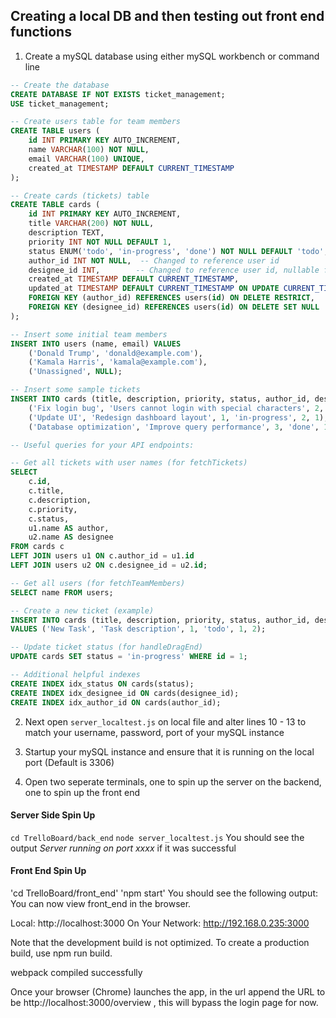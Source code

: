 ## Creating a local DB and then testing out front end functions 

1. Create a mySQL database using either mySQL workbench or command line

```sql
-- Create the database
CREATE DATABASE IF NOT EXISTS ticket_management;
USE ticket_management;

-- Create users table for team members
CREATE TABLE users (
    id INT PRIMARY KEY AUTO_INCREMENT,
    name VARCHAR(100) NOT NULL,
    email VARCHAR(100) UNIQUE,
    created_at TIMESTAMP DEFAULT CURRENT_TIMESTAMP
);

-- Create cards (tickets) table
CREATE TABLE cards (
    id INT PRIMARY KEY AUTO_INCREMENT,
    title VARCHAR(200) NOT NULL,
    description TEXT,
    priority INT NOT NULL DEFAULT 1,
    status ENUM('todo', 'in-progress', 'done') NOT NULL DEFAULT 'todo',
    author_id INT NOT NULL,  -- Changed to reference user id
    designee_id INT,        -- Changed to reference user id, nullable for unassigned
    created_at TIMESTAMP DEFAULT CURRENT_TIMESTAMP,
    updated_at TIMESTAMP DEFAULT CURRENT_TIMESTAMP ON UPDATE CURRENT_TIMESTAMP,
    FOREIGN KEY (author_id) REFERENCES users(id) ON DELETE RESTRICT,
    FOREIGN KEY (designee_id) REFERENCES users(id) ON DELETE SET NULL
);

-- Insert some initial team members
INSERT INTO users (name, email) VALUES
    ('Donald Trump', 'donald@example.com'),
    ('Kamala Harris', 'kamala@example.com'),
    ('Unassigned', NULL);

-- Insert some sample tickets
INSERT INTO cards (title, description, priority, status, author_id, designee_id) VALUES
    ('Fix login bug', 'Users cannot login with special characters', 2, 'todo', 1, 2),
    ('Update UI', 'Redesign dashboard layout', 1, 'in-progress', 2, 1),
    ('Database optimization', 'Improve query performance', 3, 'done', 1, NULL);

-- Useful queries for your API endpoints:

-- Get all tickets with user names (for fetchTickets)
SELECT
    c.id,
    c.title,
    c.description,
    c.priority,
    c.status,
    u1.name AS author,
    u2.name AS designee
FROM cards c
LEFT JOIN users u1 ON c.author_id = u1.id
LEFT JOIN users u2 ON c.designee_id = u2.id;

-- Get all users (for fetchTeamMembers)
SELECT name FROM users;

-- Create a new ticket (example)
INSERT INTO cards (title, description, priority, status, author_id, designee_id)
VALUES ('New Task', 'Task description', 1, 'todo', 1, 2);

-- Update ticket status (for handleDragEnd)
UPDATE cards SET status = 'in-progress' WHERE id = 1;

-- Additional helpful indexes
CREATE INDEX idx_status ON cards(status);
CREATE INDEX idx_designee_id ON cards(designee_id);
CREATE INDEX idx_author_id ON cards(author_id);

```

2. Next open `server_localtest.js` on local file and alter lines 10 - 13 to match your username, password, port of your mySQL instance

3. Startup your mySQL instance and ensure that it is running on the local port (Default is 3306)

4. Open two seperate terminals, one to spin up the server on the backend, one to spin up the front end

#### Server Side Spin Up
`cd TrelloBoard/back_end`
`node server_localtest.js`
You should see the output *Server running on port xxxx* if it was successful

#### Front End Spin Up
'cd TrelloBoard/front_end'
'npm start' 
    You should see the following output:
        You can now view front_end in the browser.

Local: http://localhost:3000
On Your Network: http://192.168.0.235:3000

Note that the development build is not optimized.
To create a production build, use npm run build.

webpack compiled successfully

Once your browser (Chrome) launches the app, in the url append the URL to be http://localhost:3000/overview , this will bypass the login page for now.
